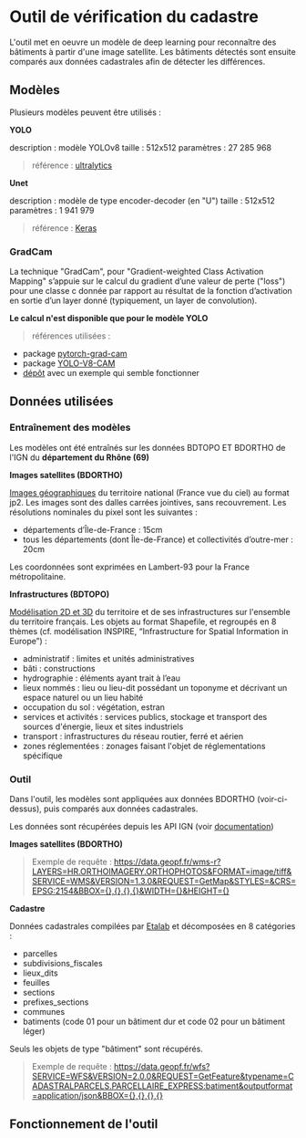 # Outil de vérification du cadastre

L'outil met en oeuvre un modèle de deep learning pour reconnaître des bâtiments à partir d'une image satellite. Les bâtiments détectés sont ensuite comparés aux données cadastrales afin de détecter les différences.

## Modèles

Plusieurs modèles peuvent être utilisés :

**YOLO**

description : modèle YOLOv8
taille : 512x512
paramètres : 27 285 968 

> référence : [ultralytics](https://docs.ultralytics.com/models/yolov8/)

**Unet**

description : modèle de type encoder-decoder (en "U")
taille : 512x512
paramètres : 1 941 979

> référence : [Keras](https://keras.io/examples/vision/oxford_pets_image_segmentation/)

### GradCam

La technique "GradCam", pour "Gradient-weighted Class Activation Mapping" s’appuie sur le calcul du gradient d’une valeur de perte ("loss") pour une classe c donnée par rapport au résultat de la fonction d’activation en sortie d’un layer donné (typiquement, un layer de convolution).

**Le calcul n'est disponible que pour le modèle YOLO**

> références utilisées :

+ package [pytorch-grad-cam](https://github.com/jacobgil/pytorch-grad-cam)
+ package [YOLO-V8-CAM](https://github.com/rigvedrs/YOLO-V8-CAM)
+ [dépôt](https://github.com/z1069614715/objectdetection_script/blob/master/yolo-gradcam/yolov8_heatmap.py) avec un exemple qui semble fonctionner

## Données utilisées

### Entraînement des modèles

Les modèles ont été entraînés sur les données BDTOPO ET BDORTHO de l'IGN du **département du Rhône (69)**

**Images satellites (BDORTHO)**

[Images géographiques](https://geoservices.ign.fr/bdortho) du territoire national (France vue du ciel) au format jp2. Les images sont des dalles carrées jointives, sans recouvrement. Les résolutions nominales du pixel sont les suivantes :

+ départements d’Île-de-France : 15cm
+ tous les départements (dont Île-de-France) et collectivités d’outre-mer : 20cm

Les coordonnées sont exprimées en Lambert-93 pour la France métropolitaine.

**Infrastructures (BDTOPO)**

[Modélisation 2D et 3D]() du territoire et de ses infrastructures sur l'ensemble du territoire français. Les objets au format Shapefile, et regroupés en 8 thèmes (cf. modélisation INSPIRE, “Infrastructure for Spatial Information in Europe”) : 

+ administratif : limites et unités administratives 
+ bâti : constructions 
+ hydrographie : éléments ayant trait à l’eau 
+ lieux nommés : lieu ou lieu-dit possédant un toponyme et décrivant un espace naturel ou un lieu habité 
+ occupation du sol : végétation, estran 
+ services et activités : services publics, stockage et transport des sources d'énergie, lieux et sites industriels 
+ transport : infrastructures du réseau routier, ferré et aérien 
+ zones réglementées : zonages faisant l'objet de réglementations spécifique

### Outil

Dans l'outil, les modèles sont appliquées aux données BDORTHO (voir-ci-dessus), puis comparés aux données cadastrales.

Les données sont récupérées depuis les API IGN (voir [documentation](https://geoservices.ign.fr/documentation/services/services-geoplateforme))

**Images satellites (BDORTHO)**

> Exemple de requête :
> https://data.geopf.fr/wms-r?LAYERS=HR.ORTHOIMAGERY.ORTHOPHOTOS&FORMAT=image/tiff&SERVICE=WMS&VERSION=1.3.0&REQUEST=GetMap&STYLES=&CRS=EPSG:2154&BBOX={},{},{},{}&WIDTH={}&HEIGHT={}

**Cadastre**

Données cadastrales compilées par [Etalab](https://geoservices.ign.fr/bdortho) et décomposées en 8 catégories :

+ parcelles
+ subdivisions_fiscales
+ lieux_dits
+ feuilles
+ sections
+ prefixes_sections
+ communes
+ batiments (code 01 pour un bâtiment dur et code 02 pour un bâtiment léger)

Seuls les objets de type "bâtiment" sont récupérés.

> Exemple de requête :
> https://data.geopf.fr/wfs?SERVICE=WFS&VERSION=2.0.0&REQUEST=GetFeature&typename=CADASTRALPARCELS.PARCELLAIRE_EXPRESS:batiment&outputformat=application/json&BBOX={},{},{},{} 

## Fonctionnement de l'outil


